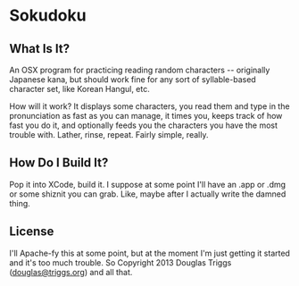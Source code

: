# Sokudoku

## What Is It?

An OSX program for practicing reading random characters -- originally Japanese kana, but should work fine for any sort of syllable-based character set, like Korean Hangul, etc.

How will it work?  It displays some characters, you read them and type
in the pronunciation as fast as you can manage, it times you, keeps
track of how fast you do it, and optionally feeds you the characters
you have the most trouble with.  Lather, rinse, repeat.  Fairly
simple, really.

## How Do I Build It?

Pop it into XCode, build it.  I suppose at some point I'll have an
.app or .dmg or some shiznit you can grab.  Like, maybe after I
actually write the damned thing.

## License

I'll Apache-fy this at some point, but at the moment I'm just getting
it started and it's too much trouble.  So Copyright 2013 Douglas
Triggs (douglas@triggs.org) and all that.
